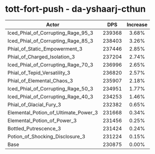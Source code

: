 # tott-fort-push - da-yshaarj-cthun
| Actor | DPS | Increase |
|---|:---:|:---:|
|Iced_Phial_of_Corrupting_Rage_95_3|239368|3.68%|
|Iced_Phial_of_Corrupting_Rage_85_3|238403|3.26%|
|Phial_of_Static_Empowerment_3|237446|2.85%|
|Phial_of_Charged_Isolation_3|237204|2.74%|
|Iced_Phial_of_Corrupting_Rage_70_3|236996|2.65%|
|Phial_of_Tepid_Versatility_3|236820|2.57%|
|Phial_of_Elemental_Chaos_3|235907|2.18%|
|Iced_Phial_of_Corrupting_Rage_50_3|234951|1.77%|
|Iced_Phial_of_Corrupting_Rage_40_3|234253|1.46%|
|Phial_of_Glacial_Fury_3|232382|0.65%|
|Elemental_Potion_of_Ultimate_Power_3|231668|0.34%|
|Elemental_Potion_of_Power_3|231456|0.25%|
|Bottled_Putrescence_3|231424|0.24%|
|Potion_of_Shocking_Disclosure_3|231224|0.15%|
|Base|230875|0.00%|
